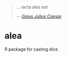 > ... iacta alea est 
> 
> -- <cite>[Gaius Julius Caesar][1]</cite>

[1]:https://en.wikipedia.org/wiki/Alea_iacta_est

# alea
R package for casting dice.
